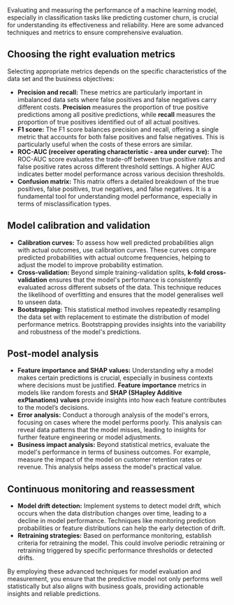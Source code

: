 Evaluating and measuring the performance of a machine learning model, especially in classification tasks like predicting customer churn, is crucial for understanding its effectiveness and reliability. Here are some advanced techniques and metrics to ensure comprehensive evaluation.
## Choosing the right evaluation metrics
Selecting appropriate metrics depends on the specific characteristics of the data set and the business objectives:
- **Precision and recall:** These metrics are particularly important in imbalanced data sets where false positives and false negatives carry different costs. **Precision** measures the proportion of true positive predictions among all positive predictions, while **recall** measures the proportion of true positives identified out of all actual positives.
- **F1 score:** The F1 score balances precision and recall, offering a single metric that accounts for both false positives and false negatives. This is particularly useful when the costs of these errors are similar.
- **ROC-AUC (receiver operating characteristic - area under curve):** The ROC-AUC score evaluates the trade-off between true positive rates and false positive rates across different threshold settings. A higher AUC indicates better model performance across various decision thresholds.
- **Confusion matrix:** This matrix offers a detailed breakdown of the true positives, false positives, true negatives, and false negatives. It is a fundamental tool for understanding model performance, especially in terms of misclassification types.
## Model calibration and validation
- **Calibration curves:** To assess how well predicted probabilities align with actual outcomes, use calibration curves. These curves compare predicted probabilities with actual outcome frequencies, helping to adjust the model to improve probability estimation.
- **Cross-validation:** Beyond simple training-validation splits, **k-fold cross-validation** ensures that the model's performance is consistently evaluated across different subsets of the data. This technique reduces the likelihood of overfitting and ensures that the model generalises well to unseen data.
- **Bootstrapping:** This statistical method involves repeatedly resampling the data set with replacement to estimate the distribution of model performance metrics. Bootstrapping provides insights into the variability and robustness of the model's predictions.
## Post-model analysis
- **Feature importance and SHAP values:** Understanding why a model makes certain predictions is crucial, especially in business contexts where decisions must be justified. **Feature importance** metrics in models like random forests and **SHAP (SHapley Additive exPlanations)** **values** provide insights into how each feature contributes to the model’s decisions.
- **Error analysis:** Conduct a thorough analysis of the model's errors, focusing on cases where the model performs poorly. This analysis can reveal data patterns that the model misses, leading to insights for further feature engineering or model adjustments.
- **Business impact analysis:** Beyond statistical metrics, evaluate the model's performance in terms of business outcomes. For example, measure the impact of the model on customer retention rates or revenue. This analysis helps assess the model's practical value.
## Continuous monitoring and reassessment
- **Model drift detection:** Implement systems to detect model drift, which occurs when the data distribution changes over time, leading to a decline in model performance. Techniques like monitoring prediction probabilities or feature distributions can help the early detection of drift.
- **Retraining strategies:** Based on performance monitoring, establish criteria for retraining the model. This could involve periodic retraining or retraining triggered by specific performance thresholds or detected drifts.

By employing these advanced techniques for model evaluation and measurement, you ensure that the predictive model not only performs well statistically but also aligns with business goals, providing actionable insights and reliable predictions.